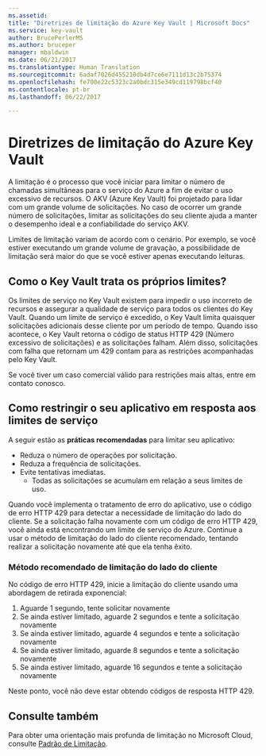 ```yaml
---
ms.assetid: 
title: "Diretrizes de limitação do Azure Key Vault | Microsoft Docs"
ms.service: key-vault
author: BrucePerlerMS
ms.author: bruceper
manager: mbaldwin
ms.date: 06/21/2017
ms.translationtype: Human Translation
ms.sourcegitcommit: 6adaf7026d455210db4d7ce6e7111d13c2b75374
ms.openlocfilehash: fe700e22c5323c2a0bdc315e349cd119798bcf40
ms.contentlocale: pt-br
ms.lasthandoff: 06/22/2017

---
```

# <a name="azure-key-vault-throttling-guidance"></a>Diretrizes de limitação do Azure Key Vault

A limitação é o processo que você iniciar para limitar o número de chamadas simultâneas para o serviço do Azure a fim de evitar o uso excessivo de recursos. O AKV (Azure Key Vault) foi projetado para lidar com um grande volume de solicitações. No caso de ocorrer um grande número de solicitações, limitar as solicitações do seu cliente ajuda a manter o desempenho ideal e a confiabilidade do serviço AKV.

Limites de limitação variam de acordo com o cenário. Por exemplo, se você estiver executando um grande volume de gravação, a possibilidade de limitação será maior do que se você estiver apenas executando leituras.

## <a name="how-does-key-vault-handle-its-limits"></a>Como o Key Vault trata os próprios limites?

Os limites de serviço no Key Vault existem para impedir o uso incorreto de recursos e assegurar a qualidade de serviço para todos os clientes do Key Vault. Quando um limite de serviço é excedido, o Key Vault limita quaisquer solicitações adicionais desse cliente por um período de tempo. Quando isso acontece, o Key Vault retorna o código de status HTTP 429 (Número excessivo de solicitações) e as solicitações falham. Além disso, solicitações com falha que retornam um 429 contam para as restrições acompanhadas pelo Key Vault. 

Se você tiver um caso comercial válido para restrições mais altas, entre em contato conosco.


## <a name="how-to-throttle-your-app-in-response-to-service-limits"></a>Como restringir o seu aplicativo em resposta aos limites de serviço

A seguir estão as **práticas recomendadas** para limitar seu aplicativo:
- Reduza o número de operações por solicitação.
- Reduza a frequência de solicitações.
- Evite tentativas imediatas. 
    - Todas as solicitações se acumulam em relação a seus limites de uso.

Quando você implementa o tratamento de erro do aplicativo, use o código de erro HTTP 429 para detectar a necessidade de limitação do lado do cliente. Se a solicitação falha novamente com um código de erro HTTP 429, você ainda está encontrando um limite de serviço do Azure. Continue a usar o método de limitação do lado do cliente recomendado, tentando realizar a solicitação novamente até que ela tenha êxito.

### <a name="recommended-client-side-throttling-method"></a>Método recomendado de limitação do lado do cliente

No código de erro HTTP 429, inicie a limitação do cliente usando uma abordagem de retirada exponencial:

1. Aguarde 1 segundo, tente solicitar novamente
2. Se ainda estiver limitado, aguarde 2 segundos e tente a solicitação novamente
3. Se ainda estiver limitado, aguarde 4 segundos e tente a solicitação novamente
4. Se ainda estiver limitado, aguarde 8 segundos e tente a solicitação novamente
5. Se ainda estiver limitado, aguarde 16 segundos e tente a solicitação novamente

Neste ponto, você não deve estar obtendo códigos de resposta HTTP 429.

## <a name="see-also"></a>Consulte também

Para obter uma orientação mais profunda de limitação no Microsoft Cloud, consulte [Padrão de Limitação](https://docs.microsoft.com/azure/architecture/patterns/throttling).



